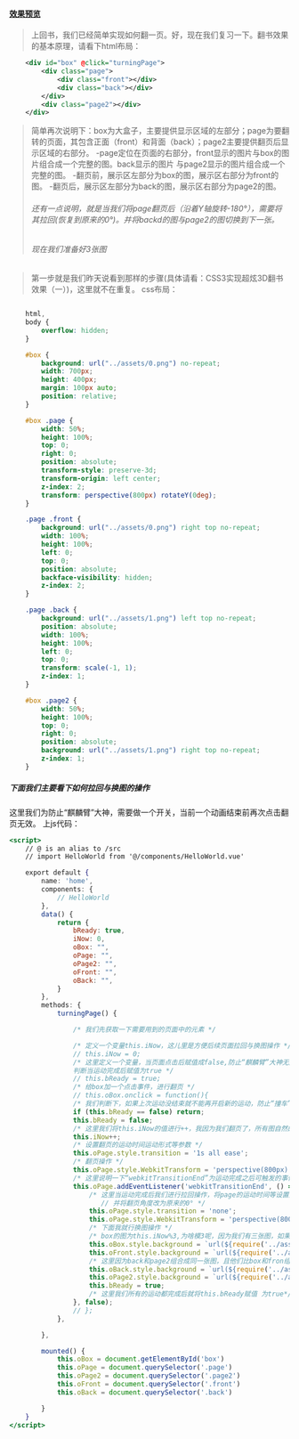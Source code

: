 #### [效果预览](https://wgjh5.github.io/vueSummarize/vue%E5%AE%9E%E7%8E%B03D%E7%BF%BB%E4%B9%A6%E6%95%88%E6%9E%9C/turningpage/dist/#/about)

> 上回书，我们已经简单实现如何翻一页。好，现在我们复习一下。翻书效果的基本原理，请看下html布局：

```xml
	<div id="box" @click="turningPage">
		<div class="page">
			<div class="front"></div>
			<div class="back"></div>
		</div>
		<div class="page2"></div>
	</div>
```

> 简单再次说明下：box为大盒子，主要提供显示区域的左部分；page为要翻转的页面，其包含正面（front）和背面（back）；page2主要提供翻页后显示区域的右部分。
>  -page定位在页面的右部分，front显示的图片与box的图片组合成一个完整的图。back显示的图片   与page2显示的图片组合成一个完整的图。
>  -翻页前，展示区左部分为box的图，展示区右部分为front的图。
>  -翻页后，展示区左部分为back的图，展示区右部分为page2的图。
>
> ###### 还有一点说明，就是当我们将page翻页后（沿着Y轴旋转-180°），需要将其拉回(恢复到原来的0°)。并将backd的图与page2的图切换到下一张。
>
> ###### 现在我们准备好3张图



> 第一步就是我们昨天说看到那样的步骤(具体请看：CSS3实现超炫3D翻书效果（一）)，这里就不在重复。
>  css布局：



```css

	html,
	body {
		overflow: hidden;
	}

	#box {
		background: url("../assets/0.png") no-repeat;
		width: 700px;
		height: 400px;
		margin: 100px auto;
		position: relative;
	}

	#box .page {
		width: 50%;
		height: 100%;
		top: 0;
		right: 0;
		position: absolute;
		transform-style: preserve-3d;
		transform-origin: left center;
		z-index: 2;
		transform: perspective(800px) rotateY(0deg);
	}

	.page .front {
		background: url("../assets/0.png") right top no-repeat;
		width: 100%;
		height: 100%;
		left: 0;
		top: 0;
		position: absolute;
		backface-visibility: hidden;
		z-index: 2;
	}

	.page .back {
		background: url("../assets/1.png") left top no-repeat;
		position: absolute;
		width: 100%;
		height: 100%;
		left: 0;
		top: 0;
		transform: scale(-1, 1);
		z-index: 1;
	}

	#box .page2 {
		width: 50%;
		height: 100%;
		top: 0;
		right: 0;
		position: absolute;
		background: url("../assets/1.png") right top no-repeat;
		z-index: 1;
	}
```

##### 下面我们主要看下如何拉回与换图的操作

这里我们为防止“麒麟臂”大神，需要做一个开关，当前一个动画结束前再次点击翻页无效。
 上js代码：



```jsx
<script>
	// @ is an alias to /src
	// import HelloWorld from '@/components/HelloWorld.vue'

	export default {
		name: 'home',
		components: {
			// HelloWorld
		},
		data() {
			return {
				bReady: true,
				iNow: 0,
				oBox: "",
				oPage: "",
				oPage2: "",
				oFront: "",
				oBack: "",
			}
		},
		methods: {
			turningPage() {

				/* 我们先获取一下需要用到的页面中的元素 */

				/* 定义一个变量this.iNow，这儿里是方便后续页面拉回与换图操作 */
				// this.iNow = 0;
				/* 这里定义一个变量，当页面点击后赋值成false,防止“麒麟臂”大神无限点击翻页。
				判断当运动完成后赋值为true */
				// this.bReady = true;
				/* 给box加一个点击事件，进行翻页 */
				// this.oBox.onclick = function(){  
				/* 我们判断下，如果上次运动没结束就不能再开启新的运动，防止“撞车” */
				if (this.bReady == false) return;
				this.bReady = false;
				/* 这里我们将this.iNow的值进行++，我因为我们翻页了，所有图自然的就会加1 */
				this.iNow++;
				/* 设置翻页的运动时间运动形式等参数 */
				this.oPage.style.transition = '1s all ease';
				/* 翻页操作 */
				this.oPage.style.WebkitTransform = 'perspective(800px) rotateY(-180deg)';
				/* 这里说明一下“webkitTransitionEnd”为运动完成之后可触发的事件 */
				this.oPage.addEventListener('webkitTransitionEnd', () => {
					/* 这里当运动完成后我们进行拉回操作，将page的运动时间等设置为none，
					   // 并将翻页角度改为原来的0° */
					this.oPage.style.transition = 'none';
					this.oPage.style.WebkitTransform = 'perspective(800px) rotateY(0deg)';
					/* 下面我就行换图操作 */
					/* box的图为this.iNow%3,为啥模3呢，因为我们有三张图，如果你有八张图就模8 */
					this.oBox.style.background = `url(${require('../assets/'+(this.iNow%3)+'.png')}) no-repeat`;
					this.oFront.style.background = `url(${require('../assets/'+(this.iNow%3)+'.png')})right top no-repeat`;
					/* 这里因为back和page2组合成同一张图，且他们比box和fron组合成的图永远多1，所以这里就是(this.iNow+1)%3 */
					this.oBack.style.background = `url(${require('../assets/'+((this.iNow+1)%3)+'.png')}) no-repeat`;
					this.oPage2.style.background = `url(${require('../assets/'+((this.iNow+1)%3)+'.png')})right top no-repeat`;
					this.bReady = true;
					/* 这里我们所有的运动都完成后就将this.bReady赋值 为true*/
				}, false);
				// };
			},

		},

		mounted() {
			this.oBox = document.getElementById('box')
			this.oPage = document.querySelector('.page')
			this.oPage2 = document.querySelector('.page2')
			this.oFront = document.querySelector('.front')
			this.oBack = document.querySelector('.back')

		}
	}
</script>
```







